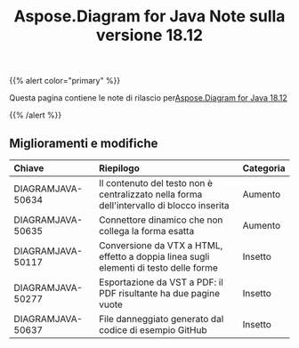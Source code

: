 ﻿---
title: Aspose.Diagram for Java Note sulla versione 18.12
type: docs
weight: 10
url: /it/java/aspose-diagram-for-java-18-12-release-notes/
---
{{% alert color="primary" %}} 

Questa pagina contiene le note di rilascio per[Aspose.Diagram for Java 18.12](https://docs.aspose.com/diagram/java/aspose-diagram-for-java-18-12-release-notes/)

{{% /alert %}} 
## **Miglioramenti e modifiche**

|**Chiave**|**Riepilogo**|**Categoria**|
|:- |:- |:- |
|DIAGRAMJAVA-50634|Il contenuto del testo non è centralizzato nella forma dell'intervallo di blocco inserita|Aumento|
|DIAGRAMJAVA-50635|Connettore dinamico che non collega la forma esatta|Aumento|
|DIAGRAMJAVA-50117|Conversione da VTX a HTML, effetto a doppia linea sugli elementi di testo delle forme|Insetto|
|DIAGRAMJAVA-50277|Esportazione da VST a PDF: il PDF risultante ha due pagine vuote|Insetto|
|DIAGRAMJAVA-50637|File danneggiato generato dal codice di esempio GitHub|Insetto|

